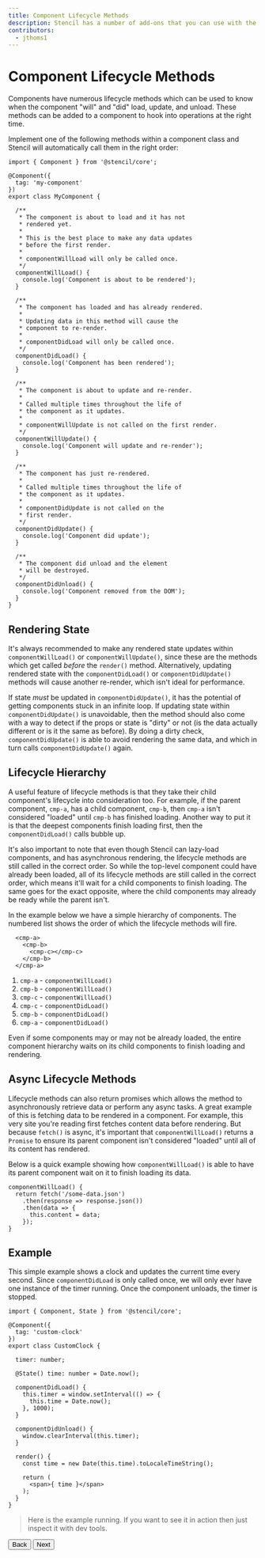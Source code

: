 ```yaml
---
title: Component Lifecycle Methods
description: Stencil has a number of add-ons that you can use with the build process.
contributors:
  - jthoms1
---
```

# Component Lifecycle Methods

Components have numerous lifecycle methods which can be used to know when the component "will" and "did" load, update, and unload. These methods can be added to a component to hook into operations at the right time.

Implement one of the following methods within a component class and Stencil will automatically call them in the right order:

```tsx
import { Component } from '@stencil/core';

@Component({
  tag: 'my-component'
})
export class MyComponent {

  /**
   * The component is about to load and it has not
   * rendered yet.
   *
   * This is the best place to make any data updates
   * before the first render.
   *
   * componentWillLoad will only be called once.
   */
  componentWillLoad() {
    console.log('Component is about to be rendered');
  }

  /**
   * The component has loaded and has already rendered.
   *
   * Updating data in this method will cause the
   * component to re-render.
   *
   * componentDidLoad will only be called once.
   */
  componentDidLoad() {
    console.log('Component has been rendered');
  }

  /**
   * The component is about to update and re-render.
   *
   * Called multiple times throughout the life of
   * the component as it updates.
   *
   * componentWillUpdate is not called on the first render.
   */
  componentWillUpdate() {
    console.log('Component will update and re-render');
  }

  /**
   * The component has just re-rendered.
   *
   * Called multiple times throughout the life of
   * the component as it updates.
   *
   * componentDidUpdate is not called on the
   * first render.
   */
  componentDidUpdate() {
    console.log('Component did update');
  }

  /**
   * The component did unload and the element
   * will be destroyed.
   */
  componentDidUnload() {
    console.log('Component removed from the DOM');
  }
}
```


## Rendering State

It's always recommended to make any rendered state updates within `componentWillLoad()` or `componentWillUpdate()`, since these are the methods which get called _before_ the `render()` method. Alternatively, updating rendered state with the `componentDidLoad()` or `componentDidUpdate()` methods will cause another re-render, which isn't ideal for performance.

If state _must_ be updated in `componentDidUpdate()`, it has the potential of getting components stuck in an infinite loop. If updating state within `componentDidUpdate()` is unavoidable, then the method should also come with a way to detect if the props or state is "dirty" or not (is the data actually different or is it the same as before). By doing a dirty check, `componentDidUpdate()` is able to avoid rendering the same data, and which in turn calls `componentDidUpdate()` again.


## Lifecycle Hierarchy

A useful feature of lifecycle methods is that they take their child component's lifecycle into consideration too. For example, if the parent component, `cmp-a`, has a child component, `cmp-b`, then `cmp-a` isn't considered "loaded" until `cmp-b` has finished loading. Another way to put it is that the deepest components finish loading first, then the `componentDidLoad()` calls bubble up.

It's also important to note that even though Stencil can lazy-load components, and has asynchronous rendering, the lifecycle methods are still called in the correct order. So while the top-level component could have already been loaded, all of its lifecycle methods are still called in the correct order, which means it'll wait for a child components to finish loading. The same goes for the exact opposite, where the child components may already be ready while the parent isn't.

In the example below we have a simple hierarchy of components. The numbered list shows the order of which the lifecycle methods will fire.

```markup
  <cmp-a>
    <cmp-b>
      <cmp-c></cmp-c>
    </cmp-b>
  </cmp-a>
```

1. `cmp-a` - `componentWillLoad()`
2. `cmp-b` - `componentWillLoad()`
3. `cmp-c` - `componentWillLoad()`
4. `cmp-c` - `componentDidLoad()`
5. `cmp-b` - `componentDidLoad()`
6. `cmp-a` - `componentDidLoad()`

Even if some components may or may not be already loaded, the entire component hierarchy waits on its child components to finish loading and rendering.


## Async Lifecycle Methods

Lifecycle methods can also return promises which allows the method to asynchronously retrieve data or perform any async tasks. A great example of this is fetching data to be rendered in a component. For example, this very site you're reading first fetches content data before rendering. But because `fetch()` is async, it's important that `componentWillLoad()` returns a `Promise` to ensure its parent component isn't considered "loaded" until all of its content has rendered.

Below is a quick example showing how `componentWillLoad()` is able to have its parent component wait on it to finish loading its data.

```tsx
componentWillLoad() {
  return fetch('/some-data.json')
    .then(response => response.json())
    .then(data => {
      this.content = data;
    });
}
```


## Example

This simple example shows a clock and updates the current time every second. Since `componentDidLoad` is only called once, we will only ever have one instance of the timer running. Once the component unloads, the timer is stopped.

```tsx
import { Component, State } from '@stencil/core';

@Component({
  tag: 'custom-clock'
})
export class CustomClock {

  timer: number;

  @State() time: number = Date.now();

  componentDidLoad() {
    this.timer = window.setInterval(() => {
      this.time = Date.now();
    }, 1000);
  }

  componentDidUnload() {
    window.clearInterval(this.timer);
  }

  render() {
    const time = new Date(this.time).toLocaleTimeString();

    return (
      <span>{ time }</span>
    );
  }
}
```

> Here is the example running.  If you want to see it in action then just inspect it with dev tools.
> <custom-clock/>

<stencil-route-link url="/docs/my-first-component" router="#router" custom="true">
  <button class="pull-left btn btn--secondary">
    Back
  </button>
</stencil-route-link>

<stencil-route-link url="/docs/decorators" custom="true">
  <button class="pull-right btn btn--primary">
    Next
  </button>
</stencil-route-link>
